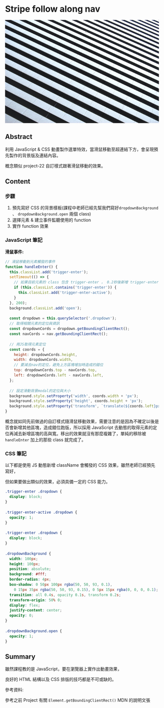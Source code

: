 # Stripe follow along nav

![image](../assets/image/stripe.jpg)

## Abstract

利用 JavaScript & CSS 動畫製作選單特效，當滑鼠移動至超連結下方，會呈現預先製作的背景版及連結內容。

概念類似 project-22 自訂樣式跟著滑鼠移動的效果。

## Content

### 步驟

1. 預先寫好 CSS 的背景樣板(課程中老師已經先幫我們寫好`dropdownBackground` 、 `dropdownBackground.open` 兩個 class)
1. 選擇元素 & 建立事件監聽使用的 function
1. 實作 function 效果

### JavaScript 筆記

**滑鼠事件:**

```javascript
// 滑鼠移動到元素觸發的事件
function handleEnter() {
  this.classList.add('trigger-enter');
  setTimeout(() => {
    // 如果目前元素的 class 包含 trigger-enter ， 0.2秒後新增 trigger-enter-active 給目標元素
    if (this.classList.contains('trigger-enter')) {
      this.classList.add('trigger-enter-active');
    }
  }, 200);
  background.classList.add('open');

  const dropdown = this.querySelector('.dropdown');
  // 取得相關元素的定位與資訊
  const dropdownCords = dropdown.getBoundingClientRect();
  const navCords = nav.getBoundingClientRect();

  // 用JS取得元素定位
  const coords = {
    height: dropdownCords.height,
    width: dropdownCords.width,
    // 要減去nav的定位，避免上方區塊增加時造成的錯位
    top: dropdownCords.top - navCords.top,
    left: dropdownCords.left - navCords.left,
  };

  // 設定滑動背景modal的定位與大小
  background.style.setProperty('width', coords.width + 'px');
  background.style.setProperty('height', coords.height + 'px');
  background.style.setProperty('transform', `translate(${coords.left}px,${coords.top}px)`);
}
```

概念就如同先前做過的自訂樣式隨滑鼠移動效果，需要注意的是因為不確定以後是否會新增其他區塊，造成錯位跑版，所以採用 JavaScript 去動態的取得元素的定位再減去新增區塊的高與寬。移出的效果就沒有那麼複雜了，單純的移除被 `handleEnter` 加上的那些 class 就完成了。

### CSS 筆記

以下都是使用 JS 動態新增 className 會觸發的 CSS 效果，雖然老師已經預先寫好，

但如果要做出類似的效果，必須具備一定的 CSS 能力。

```CSS
.trigger-enter .dropdown {
  display: block;
}

.trigger-enter-active .dropdown {
  opacity: 1;
}

.trigger-enter .dropdown {
  display: block;
}

.dropdownBackground {
  width: 100px;
  height: 100px;
  position: absolute;
  background: #fff;
  border-radius: 4px;
  box-shadow: 0 50px 100px rgba(50, 50, 93, 0.1),
    0 15px 35px rgba(50, 50, 93, 0.15), 0 5px 15px rgba(0, 0, 0, 0.1);
  transition: all 0.4s, opacity 0.1s, transform 0.2s;
  transform-origin: 50% 0;
  display: flex;
  justify-content: center;
  opacity: 0;
}

.dropdownBackground.open {
  opacity: 1;
}

```

## Summary

雖然課程教的是 JavaScript，要在瀏覽器上實作出動畫效果，

良好的 HTML 結構以及 CSS 排版的技巧都是不可或缺的。

參考資料:

參考之前 Project 有關 `Element.getBoundingClientRect()` MDN 的說明文張
